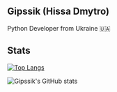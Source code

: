 ## Gipssik (Hissa Dmytro)

Python Developer from Ukraine :ukraine:

## Stats

[![Top Langs](https://github-readme-stats.vercel.app/api/top-langs/?username=Gipssik&layout=compact&theme=tokyonight)](https://github.com/anuraghazra/github-readme-stats)

![Gipssik's GitHub stats](https://github-readme-stats.vercel.app/api?username=Gipssik&show_icons=true&theme=tokyonight)
